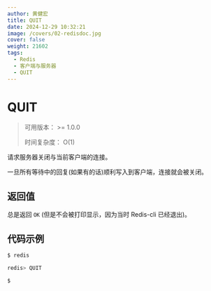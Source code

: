 ```yaml
---
author: 黄健宏
title: QUIT
date: 2024-12-29 10:32:21
image: /covers/02-redisdoc.jpg
cover: false
weight: 21602
tags:
  - Redis
  - 客户端与服务器
  - QUIT
---
```


# QUIT

> 可用版本： >= 1.0.0
> 
> 时间复杂度： O(1)

请求服务器关闭与当前客户端的连接。

一旦所有等待中的回复(如果有的话)顺利写入到客户端，连接就会被关闭。

## 返回值

总是返回 `OK` (但是不会被打印显示，因为当时 Redis-cli 已经退出)。

## 代码示例

```bash
$ redis

redis> QUIT

$
```